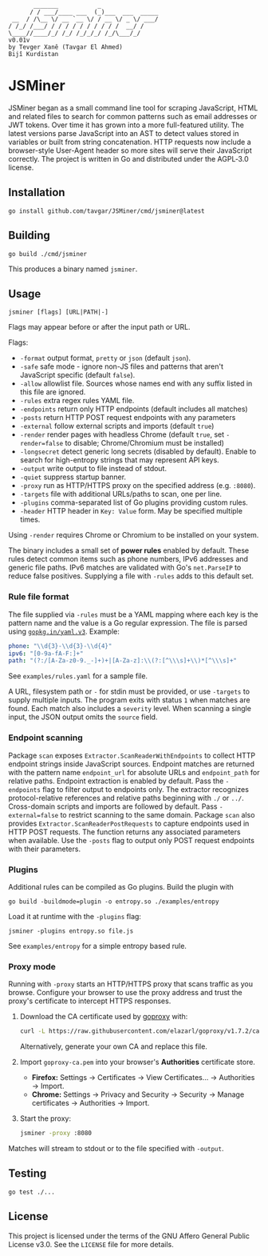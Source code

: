 ```
       _______           _
      / / ___/____ ___  (_)___  ___  _____
 __  / /\__ \/ __ `__ \/ / __ \/ _ \/ ___/
/ /_/ /___/ / / / / / / / / / /  __/ /
\____//____/_/ /_/ /_/_/_/ /_/\___/_/
v0.01v
by Tevger Xanê (Tavgar El Ahmed)
Bijî Kurdistan
```
# JSMiner

JSMiner began as a small command line tool for scraping JavaScript, HTML and related files to search for common patterns such as email addresses or JWT tokens. Over time it has grown into a more full-featured utility. The latest versions parse JavaScript into an AST to detect values stored in variables or built from string concatenation. HTTP requests now include a browser-style User-Agent header so more sites will serve their JavaScript correctly. The project is written in Go and distributed under the AGPL‑3.0 license.

## Installation

```
go install github.com/tavgar/JSMiner/cmd/jsminer@latest
```

## Building

```
go build ./cmd/jsminer
```

This produces a binary named `jsminer`.

## Usage

``` 
jsminer [flags] [URL|PATH|-] 
```

Flags may appear before or after the input path or URL.

Flags:

- `-format` output format, `pretty` or `json` (default `json`).
- `-safe` safe mode - ignore non-JS files and patterns that aren't JavaScript specific (default `false`).
- `-allow` allowlist file. Sources whose names end with any suffix listed in this file are ignored.
- `-rules` extra regex rules YAML file.
- `-endpoints` return only HTTP endpoints (default includes all matches)
- `-posts` return HTTP POST request endpoints with any parameters
- `-external` follow external scripts and imports (default `true`)
- `-render` render pages with headless Chrome (default `true`, set `-render=false` to disable; Chrome/Chromium must be installed)
- `-longsecret` detect generic long secrets (disabled by default). Enable to
  search for high-entropy strings that may represent API keys.
- `-output` write output to file instead of stdout.
- `-quiet` suppress startup banner.
- `-proxy` run as HTTP/HTTPS proxy on the specified address (e.g. `:8080`).
- `-targets` file with additional URLs/paths to scan, one per line.
- `-plugins` comma-separated list of Go plugins providing custom rules.
- `-header` HTTP header in `Key: Value` form. May be specified multiple times.

Using `-render` requires Chrome or Chromium to be installed on your system.

The binary includes a small set of **power rules** enabled by default. These
rules detect common items such as phone numbers, IPv6 addresses and generic
file paths. IPv6 matches are validated with Go's `net.ParseIP` to reduce false
positives. Supplying a file with `-rules` adds to this default set.

### Rule file format

The file supplied via `-rules` must be a YAML mapping where each key is the
pattern name and the value is a Go regular expression. The file is parsed using
[`gopkg.in/yaml.v3`](https://pkg.go.dev/gopkg.in/yaml.v3). Example:

```yaml
phone: "\\d{3}-\\d{3}-\\d{4}"
ipv6: "[0-9a-fA-F:]+"
path: "(?:/[A-Za-z0-9._-]+)+|[A-Za-z]:\\(?:[^\\\s]+\\)*[^\\\s]+"
```
See `examples/rules.yaml` for a sample file.

A URL, filesystem path or `-` for stdin must be provided, or use `-targets` to supply multiple inputs. The program exits with status `1` when matches are found.
Each match also includes a `severity` level.
When scanning a single input, the JSON output omits the `source` field.

### Endpoint scanning

Package `scan` exposes `Extractor.ScanReaderWithEndpoints` to collect HTTP
endpoint strings inside JavaScript sources. Endpoint matches are returned with
the pattern name `endpoint_url` for absolute URLs and `endpoint_path` for
relative paths. Endpoint extraction is enabled by default. Pass the
`-endpoints` flag to filter output to endpoints only. The extractor recognizes
protocol-relative references and relative paths beginning with `./` or `../`.
Cross-domain scripts and imports are followed by default. Pass `-external=false` to restrict scanning to the same domain.
Package `scan` also provides `Extractor.ScanReaderPostRequests` to capture
endpoints used in HTTP POST requests. The function returns any associated
parameters when available. Use the `-posts` flag to output only POST request
endpoints with their parameters.

### Plugins

Additional rules can be compiled as Go plugins. Build the plugin with

```
go build -buildmode=plugin -o entropy.so ./examples/entropy
```

Load it at runtime with the `-plugins` flag:

```
jsminer -plugins entropy.so file.js
```

See `examples/entropy` for a simple entropy based rule.

### Proxy mode

Running with `-proxy` starts an HTTP/HTTPS proxy that scans traffic as you
browse. Configure your browser to use the proxy address and trust the proxy's
certificate to intercept HTTPS responses.

1. Download the CA certificate used by [goproxy](https://github.com/elazarl/goproxy) with:

   ```bash
   curl -L https://raw.githubusercontent.com/elazarl/goproxy/v1.7.2/ca.pem -o goproxy-ca.pem
   ```

   Alternatively, generate your own CA and replace this file.
2. Import `goproxy-ca.pem` into your browser's **Authorities** certificate store.
   - **Firefox:** Settings → Certificates → View Certificates… → Authorities → Import.
   - **Chrome:** Settings → Privacy and Security → Security → Manage certificates → Authorities → Import.
3. Start the proxy:

   ```bash
   jsminer -proxy :8080
   ```

Matches will stream to stdout or to the file specified with `-output`.

## Testing

```
go test ./...
```

## License

This project is licensed under the terms of the GNU Affero General Public License v3.0. See the `LICENSE` file for more details.
